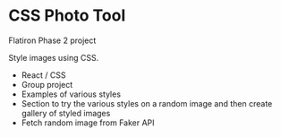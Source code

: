 # CSS Photo Tool
Flatiron Phase 2 project

Style images using CSS. 

- React / CSS
- Group project
- Examples of various styles
- Section to try the various styles on a random image and then create gallery of styled images
- Fetch random image from Faker API
